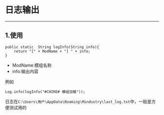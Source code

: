 # 日志输出
***
## 1.使用
```text
public static  String logInfo(String info){
    return "[" + ModName + "] " + info;
}
```
* ModName:模组名称
* info:输出内容

例如
```text
Log.info(logInfo("#CHIRE# 模组加载"));
```

日志在```C:\Users\用户\AppData\Roaming\Mindustry\last_log.txt```中，一般是方便测试用的